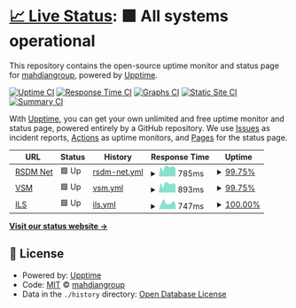 # [📈 Live Status](https://status.mahdian.app): <!--live status--> **🟩 All systems operational**

This repository contains the open-source uptime monitor and status page for [mahdiangroup](https://status.mahdian.app), powered by [Upptime](https://github.com/upptime/upptime).

[![Uptime CI](https://github.com/mahdiangroup/upptime/workflows/Uptime%20CI/badge.svg)](https://github.com/mahdiangroup/upptime/actions?query=workflow%3A%22Uptime+CI%22)
[![Response Time CI](https://github.com/mahdiangroup/upptime/workflows/Response%20Time%20CI/badge.svg)](https://github.com/mahdiangroup/upptime/actions?query=workflow%3A%22Response+Time+CI%22)
[![Graphs CI](https://github.com/mahdiangroup/upptime/workflows/Graphs%20CI/badge.svg)](https://github.com/mahdiangroup/upptime/actions?query=workflow%3A%22Graphs+CI%22)
[![Static Site CI](https://github.com/mahdiangroup/upptime/workflows/Static%20Site%20CI/badge.svg)](https://github.com/mahdiangroup/upptime/actions?query=workflow%3A%22Static+Site+CI%22)
[![Summary CI](https://github.com/mahdiangroup/upptime/workflows/Summary%20CI/badge.svg)](https://github.com/mahdiangroup/upptime/actions?query=workflow%3A%22Summary+CI%22)

With [Upptime](https://upptime.js.org), you can get your own unlimited and free uptime monitor and status page, powered entirely by a GitHub repository. We use [Issues](https://github.com/mahdiangroup/upptime/issues) as incident reports, [Actions](https://github.com/mahdiangroup/upptime/actions) as uptime monitors, and [Pages](https://status.mahdian.app) for the status page.

<!--start: status pages-->
<!-- This summary is generated by Upptime (https://github.com/upptime/upptime) -->
<!-- Do not edit this manually, your changes will be overwritten -->
<!-- prettier-ignore -->
| URL | Status | History | Response Time | Uptime |
| --- | ------ | ------- | ------------- | ------ |
| <img alt="" src="https://icons.duckduckgo.com/ip3/rumahsunatan.net.ico" height="13"> [RSDM Net](https://rumahsunatan.net) | 🟩 Up | [rsdm-net.yml](https://github.com/mahdiangroup/upptime/commits/HEAD/history/rsdm-net.yml) | <details><summary><img alt="Response time graph" src="./graphs/rsdm-net/response-time-week.png" height="20"> 785ms</summary><br><a href="https://status.mahdian.app/history/rsdm-net"><img alt="Response time 838" src="https://img.shields.io/endpoint?url=https%3A%2F%2Fraw.githubusercontent.com%2Fmahdiangroup%2Fupptime%2FHEAD%2Fapi%2Frsdm-net%2Fresponse-time.json"></a><br><a href="https://status.mahdian.app/history/rsdm-net"><img alt="24-hour response time 727" src="https://img.shields.io/endpoint?url=https%3A%2F%2Fraw.githubusercontent.com%2Fmahdiangroup%2Fupptime%2FHEAD%2Fapi%2Frsdm-net%2Fresponse-time-day.json"></a><br><a href="https://status.mahdian.app/history/rsdm-net"><img alt="7-day response time 785" src="https://img.shields.io/endpoint?url=https%3A%2F%2Fraw.githubusercontent.com%2Fmahdiangroup%2Fupptime%2FHEAD%2Fapi%2Frsdm-net%2Fresponse-time-week.json"></a><br><a href="https://status.mahdian.app/history/rsdm-net"><img alt="30-day response time 821" src="https://img.shields.io/endpoint?url=https%3A%2F%2Fraw.githubusercontent.com%2Fmahdiangroup%2Fupptime%2FHEAD%2Fapi%2Frsdm-net%2Fresponse-time-month.json"></a><br><a href="https://status.mahdian.app/history/rsdm-net"><img alt="1-year response time 838" src="https://img.shields.io/endpoint?url=https%3A%2F%2Fraw.githubusercontent.com%2Fmahdiangroup%2Fupptime%2FHEAD%2Fapi%2Frsdm-net%2Fresponse-time-year.json"></a></details> | <details><summary><a href="https://status.mahdian.app/history/rsdm-net">99.75%</a></summary><a href="https://status.mahdian.app/history/rsdm-net"><img alt="All-time uptime 99.97%" src="https://img.shields.io/endpoint?url=https%3A%2F%2Fraw.githubusercontent.com%2Fmahdiangroup%2Fupptime%2FHEAD%2Fapi%2Frsdm-net%2Fuptime.json"></a><br><a href="https://status.mahdian.app/history/rsdm-net"><img alt="24-hour uptime 100.00%" src="https://img.shields.io/endpoint?url=https%3A%2F%2Fraw.githubusercontent.com%2Fmahdiangroup%2Fupptime%2FHEAD%2Fapi%2Frsdm-net%2Fuptime-day.json"></a><br><a href="https://status.mahdian.app/history/rsdm-net"><img alt="7-day uptime 99.75%" src="https://img.shields.io/endpoint?url=https%3A%2F%2Fraw.githubusercontent.com%2Fmahdiangroup%2Fupptime%2FHEAD%2Fapi%2Frsdm-net%2Fuptime-week.json"></a><br><a href="https://status.mahdian.app/history/rsdm-net"><img alt="30-day uptime 99.94%" src="https://img.shields.io/endpoint?url=https%3A%2F%2Fraw.githubusercontent.com%2Fmahdiangroup%2Fupptime%2FHEAD%2Fapi%2Frsdm-net%2Fuptime-month.json"></a><br><a href="https://status.mahdian.app/history/rsdm-net"><img alt="1-year uptime 99.97%" src="https://img.shields.io/endpoint?url=https%3A%2F%2Fraw.githubusercontent.com%2Fmahdiangroup%2Fupptime%2FHEAD%2Fapi%2Frsdm-net%2Fuptime-year.json"></a></details>
| <img alt="" src="https://icons.duckduckgo.com/ip3/vsm.visisejahteramedika.co.id.ico" height="13"> [VSM](https://vsm.visisejahteramedika.co.id) | 🟩 Up | [vsm.yml](https://github.com/mahdiangroup/upptime/commits/HEAD/history/vsm.yml) | <details><summary><img alt="Response time graph" src="./graphs/vsm/response-time-week.png" height="20"> 893ms</summary><br><a href="https://status.mahdian.app/history/vsm"><img alt="Response time 1054" src="https://img.shields.io/endpoint?url=https%3A%2F%2Fraw.githubusercontent.com%2Fmahdiangroup%2Fupptime%2FHEAD%2Fapi%2Fvsm%2Fresponse-time.json"></a><br><a href="https://status.mahdian.app/history/vsm"><img alt="24-hour response time 854" src="https://img.shields.io/endpoint?url=https%3A%2F%2Fraw.githubusercontent.com%2Fmahdiangroup%2Fupptime%2FHEAD%2Fapi%2Fvsm%2Fresponse-time-day.json"></a><br><a href="https://status.mahdian.app/history/vsm"><img alt="7-day response time 893" src="https://img.shields.io/endpoint?url=https%3A%2F%2Fraw.githubusercontent.com%2Fmahdiangroup%2Fupptime%2FHEAD%2Fapi%2Fvsm%2Fresponse-time-week.json"></a><br><a href="https://status.mahdian.app/history/vsm"><img alt="30-day response time 1014" src="https://img.shields.io/endpoint?url=https%3A%2F%2Fraw.githubusercontent.com%2Fmahdiangroup%2Fupptime%2FHEAD%2Fapi%2Fvsm%2Fresponse-time-month.json"></a><br><a href="https://status.mahdian.app/history/vsm"><img alt="1-year response time 1054" src="https://img.shields.io/endpoint?url=https%3A%2F%2Fraw.githubusercontent.com%2Fmahdiangroup%2Fupptime%2FHEAD%2Fapi%2Fvsm%2Fresponse-time-year.json"></a></details> | <details><summary><a href="https://status.mahdian.app/history/vsm">99.75%</a></summary><a href="https://status.mahdian.app/history/vsm"><img alt="All-time uptime 99.98%" src="https://img.shields.io/endpoint?url=https%3A%2F%2Fraw.githubusercontent.com%2Fmahdiangroup%2Fupptime%2FHEAD%2Fapi%2Fvsm%2Fuptime.json"></a><br><a href="https://status.mahdian.app/history/vsm"><img alt="24-hour uptime 100.00%" src="https://img.shields.io/endpoint?url=https%3A%2F%2Fraw.githubusercontent.com%2Fmahdiangroup%2Fupptime%2FHEAD%2Fapi%2Fvsm%2Fuptime-day.json"></a><br><a href="https://status.mahdian.app/history/vsm"><img alt="7-day uptime 99.75%" src="https://img.shields.io/endpoint?url=https%3A%2F%2Fraw.githubusercontent.com%2Fmahdiangroup%2Fupptime%2FHEAD%2Fapi%2Fvsm%2Fuptime-week.json"></a><br><a href="https://status.mahdian.app/history/vsm"><img alt="30-day uptime 99.94%" src="https://img.shields.io/endpoint?url=https%3A%2F%2Fraw.githubusercontent.com%2Fmahdiangroup%2Fupptime%2FHEAD%2Fapi%2Fvsm%2Fuptime-month.json"></a><br><a href="https://status.mahdian.app/history/vsm"><img alt="1-year uptime 99.98%" src="https://img.shields.io/endpoint?url=https%3A%2F%2Fraw.githubusercontent.com%2Fmahdiangroup%2Fupptime%2FHEAD%2Fapi%2Fvsm%2Fuptime-year.json"></a></details>
| <img alt="" src="https://icons.duckduckgo.com/ip3/vsm.visisejahteramedika.co.id.ico" height="13"> [ILS](https://vsm.visisejahteramedika.co.id) | 🟩 Up | [ils.yml](https://github.com/mahdiangroup/upptime/commits/HEAD/history/ils.yml) | <details><summary><img alt="Response time graph" src="./graphs/ils/response-time-week.png" height="20"> 747ms</summary><br><a href="https://status.mahdian.app/history/ils"><img alt="Response time 724" src="https://img.shields.io/endpoint?url=https%3A%2F%2Fraw.githubusercontent.com%2Fmahdiangroup%2Fupptime%2FHEAD%2Fapi%2Fils%2Fresponse-time.json"></a><br><a href="https://status.mahdian.app/history/ils"><img alt="24-hour response time 568" src="https://img.shields.io/endpoint?url=https%3A%2F%2Fraw.githubusercontent.com%2Fmahdiangroup%2Fupptime%2FHEAD%2Fapi%2Fils%2Fresponse-time-day.json"></a><br><a href="https://status.mahdian.app/history/ils"><img alt="7-day response time 747" src="https://img.shields.io/endpoint?url=https%3A%2F%2Fraw.githubusercontent.com%2Fmahdiangroup%2Fupptime%2FHEAD%2Fapi%2Fils%2Fresponse-time-week.json"></a><br><a href="https://status.mahdian.app/history/ils"><img alt="30-day response time 737" src="https://img.shields.io/endpoint?url=https%3A%2F%2Fraw.githubusercontent.com%2Fmahdiangroup%2Fupptime%2FHEAD%2Fapi%2Fils%2Fresponse-time-month.json"></a><br><a href="https://status.mahdian.app/history/ils"><img alt="1-year response time 724" src="https://img.shields.io/endpoint?url=https%3A%2F%2Fraw.githubusercontent.com%2Fmahdiangroup%2Fupptime%2FHEAD%2Fapi%2Fils%2Fresponse-time-year.json"></a></details> | <details><summary><a href="https://status.mahdian.app/history/ils">100.00%</a></summary><a href="https://status.mahdian.app/history/ils"><img alt="All-time uptime 100.00%" src="https://img.shields.io/endpoint?url=https%3A%2F%2Fraw.githubusercontent.com%2Fmahdiangroup%2Fupptime%2FHEAD%2Fapi%2Fils%2Fuptime.json"></a><br><a href="https://status.mahdian.app/history/ils"><img alt="24-hour uptime 100.00%" src="https://img.shields.io/endpoint?url=https%3A%2F%2Fraw.githubusercontent.com%2Fmahdiangroup%2Fupptime%2FHEAD%2Fapi%2Fils%2Fuptime-day.json"></a><br><a href="https://status.mahdian.app/history/ils"><img alt="7-day uptime 100.00%" src="https://img.shields.io/endpoint?url=https%3A%2F%2Fraw.githubusercontent.com%2Fmahdiangroup%2Fupptime%2FHEAD%2Fapi%2Fils%2Fuptime-week.json"></a><br><a href="https://status.mahdian.app/history/ils"><img alt="30-day uptime 100.00%" src="https://img.shields.io/endpoint?url=https%3A%2F%2Fraw.githubusercontent.com%2Fmahdiangroup%2Fupptime%2FHEAD%2Fapi%2Fils%2Fuptime-month.json"></a><br><a href="https://status.mahdian.app/history/ils"><img alt="1-year uptime 100.00%" src="https://img.shields.io/endpoint?url=https%3A%2F%2Fraw.githubusercontent.com%2Fmahdiangroup%2Fupptime%2FHEAD%2Fapi%2Fils%2Fuptime-year.json"></a></details>

<!--end: status pages-->

[**Visit our status website →**](https://status.mahdian.app)

## 📄 License

- Powered by: [Upptime](https://github.com/upptime/upptime)
- Code: [MIT](./LICENSE) © [mahdiangroup](https://status.mahdian.app)
- Data in the `./history` directory: [Open Database License](https://opendatacommons.org/licenses/odbl/1-0/)
